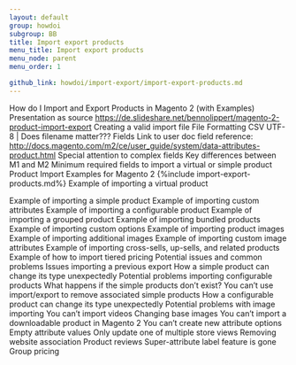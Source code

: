 ```yaml
---
layout: default
group: howdoi
subgroup: BB
title: Import export products
menu_title: Import export products
menu_node: parent
menu_order: 1

github_link: howdoi/import-export/import-export-products.md
---
```

How do I Import and Export Products in Magento 2 (with Examples)
Presentation as source https://de.slideshare.net/bennolippert/magento-2-product-import-export
Creating a valid import file
  File Formatting
    CSV
    UTF-8
    |
    Does filename matter???
  Fields
    Link to user doc field reference:  http://docs.magento.com/m2/ce/user_guide/system/data-attributes-product.html
  Special attention to complex fields
  Key differences between M1 and M2
  Minimum required fields to import a virtual or simple product
Product Import Examples for Magento 2
  {%include import-export-products.md%}
  Example of importing a virtual product

  Example of importing a simple product
  Example of importing custom attributes
  Example of importing a configurable product
  Example of importing a grouped product
  Example of importing bundled products
  Example of importing custom options
  Example of importing product images
  Example of importing additional images
  Example of importing custom image attributes
  Example of importing cross-sells, up-sells, and related products
  Example of how to import tiered pricing
Potential issues and common problems
  Issues importing a previous export
  How a simple product can change its type unexpectedly
  Potential problems importing configurable products
    What happens if the simple products don’t exist?
    You can’t use import/export to remove associated simple products
    How a configurable product can change its type unexpectedly
  Potential problems with image importing
    You can’t import videos
    Changing base images
  You can’t import a downloadable product in Magento 2
  You can’t create new attribute options
  Empty attribute values
  Only update one of multiple store views
  Removing website association
  Product reviews
  Super-attribute label feature is gone
  Group pricing
